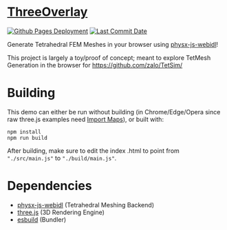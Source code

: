 # [ThreeOverlay](https://zalo.github.io/ThreeOverlay/)

<p align="left">
  <a href="https://github.com/zalo/ThreeOverlay/deployments/activity_log?environment=github-pages">
      <img src="https://img.shields.io/github/deployments/zalo/ThreeOverlay/github-pages?label=Github%20Pages%20Deployment" title="Github Pages Deployment"></a>
  <a href="https://github.com/zalo/ThreeOverlay/commits/master">
      <img src="https://img.shields.io/github/last-commit/zalo/ThreeOverlay" title="Last Commit Date"></a>
  <!--<a href="https://github.com/zalo/ThreeOverlay/blob/master/LICENSE">
      <img src="https://img.shields.io/github/license/zalo/ThreeOverlay" title="License: Apache V2"></a>-->  <!-- No idea what license this should be! -->
</p>

Generate Tetrahedral FEM Meshes in your browser using [physx-js-webidl](https://github.com/fabmax/physx-js-webidl/)!

This project is largely a toy/proof of concept; meant to explore TetMesh Generation in the browser for https://github.com/zalo/TetSim/

 # Building

This demo can either be run without building (in Chrome/Edge/Opera since raw three.js examples need [Import Maps](https://caniuse.com/import-maps)), or built with:
```
npm install
npm run build
```
After building, make sure to edit the index .html to point from `"./src/main.js"` to `"./build/main.js"`.

 # Dependencies
 - [physx-js-webidl](https://github.com/fabmax/physx-js-webidl/) (Tetrahedral Meshing Backend)
 - [three.js](https://github.com/mrdoob/three.js/) (3D Rendering Engine)
 - [esbuild](https://github.com/evanw/esbuild/) (Bundler)
